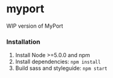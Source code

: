 # myport

WIP version of MyPort

### Installation

1. Install Node >=5.0.0 and npm
2. Install dependencies: `npm install`
3. Build sass and styleguide: `npm start`
